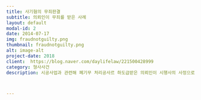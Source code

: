 ```yaml
---
title: 사기혐의 무죄판결
subtitle: 의뢰인이 무죄를 받은 사례
layout: default
modal-id: 2
date: 2014-07-17
img: fraudnotguilty.png
thumbnail: fraudnotguilty.png
alt: image-alt
project-date: 2018
client:  https://blog.naver.com/daylifelaw/221500428999
category: 형사사건
description: 시공사업과 관련해 폐기무 처리공사르 하도급받은 의뢰인이 시행사의 사정으로 인해 불가항력으로 의무를 이행하지 못하였지만, 고소업체는 의뢰인을 사기혐읠 고소하였습니다. 이에 저희는 의뢰인이 보관하고 있었던 계약서, 이체확인증, 증인신문 등을 통해 의뢰인이 의무르 이행하지 못하 것은 계약체결 당시 예측할 수 없었던 사정으로 인한 것이었다는 점을 입증해 무죄를 받은 사안입니다. 



---
```

